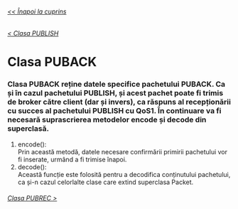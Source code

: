 ###### [<< Înapoi la cuprins](../Cuprins.md)
###### [< Clasa PUBLISH](09.%20PUBLISH.md)
# Clasa PUBACK
### Clasa PUBACK reține datele specifice pachetului PUBACK. Ca și în cazul pachetului PUBLISH, și acest pachet poate fi trimis de broker către client (dar și invers), ca răspuns al recepționării cu succes al pachetului PUBLISH cu QoS1. În continuare va fi necesară suprascrierea metodelor encode și decode din superclasă.
1. encode():  
Prin această metodă, datele necesare confirmării primirii pachetului vor fi inserate, urmând a fi trimise înapoi.
2. decode():  
Această funcție este folosită pentru a decodifica conținutului pachetului, ca și-n cazul celorlalte clase care extind superclasa Packet.
###### [Clasa PUBREC >](11.%20PUBREC.md)
